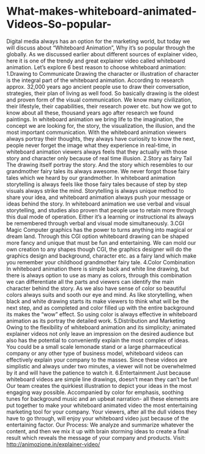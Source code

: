 # What-makes-whiteboard-animated-Videos-So-popular-
Digital media always has an option for the marketing world, but today we will discuss about “Whiteboard Animation”, Why it’s so popular through the globally. As we discussed earlier about different sources of explainer video, here it is one of the trendy and great explainer video called whiteboard animation. Let’s explore 6 best reason to choose whiteboard animation:  1.Drawing to Communicate  Drawing the character or illustration of character is the integral part of the whiteboard animation. According to research approx. 32,000 years ago ancient people use to draw their conversation, strategies, their plan of living as well food. So basically drawing is the oldest and proven form of the visual communication.  We know many civilization, their lifestyle, their capabilities, their research power etc. but how we got to know about all these, thousand years ago after research we found paintings.  In whiteboard animation we bring life to the imagination, the concept we are looking for, the story, the visualization, the illusion, and the most important communication. With the whiteboard animation viewers always portray their thoughts, they always have curiosity to know the next, people never forget the image what they experience in real-time, in whiteboard animation viewers always feels that they actually with those story and character only because of real time illusion. 2.Story as fairy Tail The drawing itself portray the story. And the story which resembles to our grandmother fairy tales its always awesome. We never forgot those fairy tales which we heard by our grandmother. In whiteboard animation storytelling is always feels like those fairy tales because of step by step visuals always strike the mind. Storytelling is always unique method to share your idea, and whiteboard animation always push your message or ideas behind the story. In whiteboard animation we use verbal and visual storytelling, and studies also proven that people use to retain more through this dual mode of operation. Either it’s a learning or instructional its always be remembered through verbal and visual mode simultaneously. 3.CGI Magic   Computer graphics has the power to turns anything into magical or dream land. Through this CGI option whiteboard drawing can be shaped more fancy and unique that must be fun and entertaining. We can mold our own creation to any shapes though CGI, the graphics designer will do the graphics design and background, character etc. as a fairy land which make you remember your childhood grandmother fairy tale. 4.Color Combination In whiteboard animation there is simple back and white line drawing, but there is always option to use as many as colors, through this combination we can differentiate all the parts and viewers can identify the main character behind the story. As we also have sense of color so beautiful colors always suits and sooth our eye and mind. As like storytelling, when black and white drawing starts its make viewers to think what will be the next step, and as completed and color filled up with the entire background its makes the “wow” effect. So using color is always effective in whiteboard animation as its portray the detailed work. 5.Distribution and Marketing Owing to the flexibility of whiteboard animation and its simplicity; animated explainer videos not only leave an impression on the desired audience but also has the potential to conveniently explain the most complex of ideas. You could be a small scale lemonade stand or a large pharmaceutical company or any other type of business model, whiteboard videos can effectively explain your company to the masses.  Since these videos are simplistic and always under two minutes, a viewer will not be overwhelmed by it and will have the patience to watch it.  6.Entertainment Just because whiteboard videos are simple line drawings, doesn’t mean they can’t be fun! Our team creates the quirkiest illustration to depict your ideas in the most engaging way possible. Accompanied by color for emphasis, soothing tunes for background music and an upbeat narration- all these elements are put together to make your whiteboard animated video the most entertaining marketing tool for your company.  Your viewers, after all the dull videos they have to go through, will enjoy your whiteboard video just because of the entertaining factor.   Our Process: We analyze and summarize whatever the content, and then we mix it up with brain storming ideas to create a final result which reveals the message of your company and products. Visit:   http://animozione.in/explainer-video/
